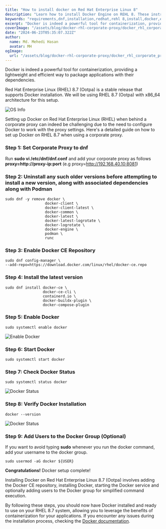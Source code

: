 ```yaml
---
title: "How to install docker on Red Hat Enterprise Linux 8"
description: "Learn how to install Docker Engine on REHL 8. These instructions cover the installation method with corporate proxy, and next steps."
keywords: "requirements,dnf,installation,redhat,rehl 8,install,docker,engine,upgrade,update"
excerpt: "Docker is indeed a powerful tool for containerization, providing a lightweight and efficient way to package applications with their dependencies. Red Hat Enterprise Linux (RHEL) 8.7 (Ootpa) is a stable release that supports Docker installation. We will be using RHEL 8.7 (Ootpa) with x86_64 architecture for this setup."
coverImage: "/assets/blog/docker-rhl-corporate-proxy/docker_rhl_corporate_proxy.jpg"
date: "2024-06-23T05:35:07.322Z"
author:
  name: Md. Mehedi Hasan
  avatar: MH
ogImage:
  url: "/assets/blog/docker-rhl-corporate-proxy/docker_rhl_corporate_proxy.jpg"
---
```



Docker is indeed a powerful tool for containerization, providing a lightweight and efficient way to package applications with their dependencies.

Red Hat Enterprise Linux (RHEL) 8.7 (Ootpa) is a stable release that supports Docker installation. We will be using RHEL 8.7 (Ootpa) with x86_64 architecture for this setup.

![OS Info](/assets/blog/docker-rhl-corporate-proxy/os_info.jpeg)

Setting up Docker on Red Hat Enterprise Linux (RHEL) when behind a corporate proxy can indeed be challenging due to the need to configure Docker to work with the proxy settings. Here's a detailed guide on how to set up Docker on RHEL 8.7 when using a corporate proxy.



### Step 1: Set Corporate Proxy to dnf
Run __sudo vi /etc/dnf/dnf.conf__ and add your corporate proxy as follows __proxy=http://proxy-ip:port__ (e.g proxy=http://192.168.40.10:8081)


### Step 2: Uninstall any such older versions before attempting to install a new version, along with associated dependencies along with __Podman__

```
sudo dnf -y remove docker \
                  docker-client \
                  docker-client-latest \
                  docker-common \
                  docker-latest \
                  docker-latest-logrotate \
                  docker-logrotate \
                  docker-engine \
                  podman \
                  runc
```

### Step 3: Enable Docker CE Repository
```
sudo dnf config-manager \
--add-repo=https://download.docker.com/linux/rhel/docker-ce.repo
```

### Step 4: Install the latest version
```
sudo dnf install docker-ce \
                 docker-ce-cli \
                 containerd.io \
                 docker-buildx-plugin \
                 docker-compose-plugin
```

### Step 5: Enable Docker
```
sudo systemctl enable docker
```

![Enable Docker](/assets/blog/docker-rhl-corporate-proxy/enable_docker.jpeg)

### Step 6: Start Docker
```
sudo systemctl start docker
```

### Step 7: Check Docker Status
```
sudo systemctl status docker
```

![Docker Status](/assets/blog/docker-rhl-corporate-proxy/docker_status.jpeg)

### Step 8: Verify Docker Installation
```
docker --version
```

![Docker Status](/assets/blog/docker-rhl-corporate-proxy/docker_version.jpeg)

### Step 9: Add Users to the Docker Group (Optional)
If you want to avoid typing __sudo__ whenever you run the docker command, add your username to the docker group.
```
sudo usermod -aG docker ${USER}
```


__Congratulations!__ Docker setup complete!

Installing Docker on Red Hat Enterprise Linux 8.7 (Ootpa) involves adding the Docker CE repository, installing Docker, starting the Docker service and optionally adding users to the Docker group for simplified command execution.

By following these steps, you should now have Docker installed and ready to use on your RHEL 8.7 system, allowing you to leverage the benefits of containerization for your applications. If you encounter any issues during the installation process, checking the [Docker documentation](https://docs.docker.com/engine/install/rhel).